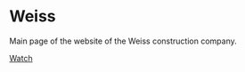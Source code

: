 <h1>Weiss</h1>

<p>Main page of the website of the Weiss construction company.</p>

[Watch](https://helense.github.io/weiss/)
